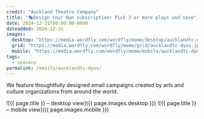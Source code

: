 ```yaml
---
credit: "Auckland Theatre Company"
title: "🎭Design Your Own subscription! Pick 3 or more plays and save"
date: 2024-12-31T00:00:00-0800
dateadded: 2024-12-31
images:
  desktop: "https://media.wordfly.com/wordfly/mome/desktop/aucklandtc-dyos.jpg"
  grid: "https://media.wordfly.com/wordfly/mome/grid/aucklandtc-dyos.jpg"
  mobile: "https://media.wordfly.com/wordfly/mome/mobile/aucklandtc-dyos.jpg"
tags:
  - seasons
permalink: /emails/aucklandtc-dyos/
---
```

We feature thoughtfully designed email campaigns created by arts and culture organizations from around the world.

![{{ page.title }} – desktop view]({{ page.images.desktop }})
![{{ page.title }} – mobile view]({{ page.images.mobile }})
